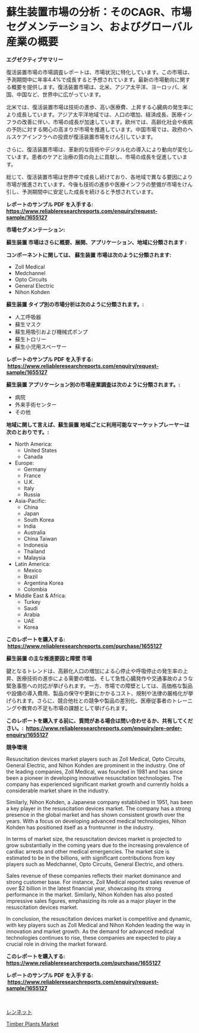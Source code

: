 <p><h1>蘇生装置市場の分析：そのCAGR、市場セグメンテーション、およびグローバル産業の概要</h1></p><p><strong>エグゼクティブサマリー</strong></p>
<p><p>復活装置市場の市場調査レポートは、市場状況に特化しています。この市場は、予測期間中に年率4.4%で成長すると予想されています。最新の市場動向に関する概要を提供します。復活装置市場は、北米、アジア太平洋、ヨーロッパ、米国、中国など、世界中に広がっています。</p><p>北米では、復活装置市場は技術の進歩、高い医療費、上昇する心臓病の発生率により成長しています。アジア太平洋地域では、人口の増加、経済成長、医療インフラの改善に伴い、市場の成長が加速しています。欧州では、高齢化社会や疾病の予防に対する関心の高まりが市場を推進しています。中国市場では、政府のヘルスケアインフラへの投資が復活装置市場をけん引しています。</p><p>さらに、復活装置市場は、革新的な技術やデジタル化の導入により動向が変化しています。患者のケアと治療の質の向上に貢献し、市場の成長を促進しています。</p><p>総じて、復活装置市場は世界中で成長し続けており、各地域で異なる要因により市場が推進されています。今後も技術の進歩や医療インフラの整備が市場をけん引し、予測期間中に安定した成長を続けると予想されています。</p></p>
<p><strong>レポートのサンプル PDF を入手する: <a href="https://www.reliableresearchreports.com/enquiry/request-sample/1655127">https://www.reliableresearchreports.com/enquiry/request-sample/1655127</a></strong></p>
<p><strong>市場セグメンテーション:</strong></p>
<p><strong> 蘇生装置 市場はさらに概要、展開、アプリケーション、地域に分類されます :</strong></p>
<p><strong>コンポーネントに関しては、 蘇生装置 市場は次のように分類されます: &nbsp;</strong></p>
<p><ul><li>Zoll Medical</li><li>Medchannel</li><li>Opto Circuits</li><li>General Electric</li><li>Nihon Kohden</li></ul></p>
<p><strong> 蘇生装置 タイプ別の市場分析は次のように分類されます。:</strong></p>
<p><ul><li>人工呼吸器</li><li>蘇生マスク</li><li>蘇生用吸引および機械式ポンプ</li><li>蘇生トロリー</li><li>蘇生小児用スペーサー</li></ul></p>
<p><strong>レポートのサンプル PDF を入手する: &nbsp;<a href="https://www.reliableresearchreports.com/enquiry/request-sample/1655127">https://www.reliableresearchreports.com/enquiry/request-sample/1655127</a></strong></p>
<p><strong> 蘇生装置 アプリケーション別の市場産業調査は次のように分類されます。:</strong></p>
<p><ul><li>病院</li><li>外来手術センター</li><li>その他</li></ul></p>
<p><strong>地域に関して言えば、蘇生装置 地域ごとに利用可能なマーケットプレーヤーは次のとおりです。:</strong></p>
<p><ul>
    <li>
        North America:
        <ul>
            <li>United States</li>
            <li>Canada</li>
        </ul>
    </li>
    <li>
        Europe:
        <ul>
            <li>Germany</li>
            <li>France</li>
            <li>U.K.</li>
            <li>Italy</li>
            <li>Russia</li>
        </ul>
    </li>
    <li>
        Asia-Pacific:
        <ul>
            <li>China</li>
            <li>Japan</li>
            <li>South Korea</li>
            <li>India</li>
            <li>Australia</li>
            <li>China Taiwan</li>
            <li>Indonesia</li>
            <li>Thailand</li>
            <li>Malaysia</li>
        </ul>
    </li>
    <li>
        Latin America:
        <ul>
            <li>Mexico</li>
            <li>Brazil</li>
            <li>Argentina Korea</li>
            <li>Colombia</li>
        </ul>
    </li>
    <li>
        Middle East & Africa:
        <ul>
            <li>Turkey</li>
            <li>Saudi</li>
            <li>Arabia</li>
            <li>UAE</li>
            <li>Korea</li>
        </ul>
    </li>
    </ul></p>
<p><strong>このレポートを購入する: &nbsp;<a href="https://www.reliableresearchreports.com/purchase/1655127">https://www.reliableresearchreports.com/purchase/1655127</a></strong></p>
<p><strong>蘇生装置 の主な推進要因と障壁 市場</strong></p>
<p><p>鍵となるトレンドは、高齢化人口の増加による心停止や呼吸停止の発生率の上昇、医療技術の進歩による需要の増加、そして急性心臓発作や交通事故のような緊急事態への対応が挙げられます。一方、市場での障壁としては、高価格な製品や設備の導入費用、製品の保守や更新にかかるコスト、規制や法律の厳格化が挙げられます。さらに、競合他社との競争や製品の差別化、医療従事者のトレーニングや教育の不足も市場の課題として挙げられます。</p></p>
<p><strong>このレポートを購入する前に、質問がある場合は問い合わせるか、共有してください。:&nbsp; <a href="https://www.reliableresearchreports.com/enquiry/pre-order-enquiry/1655127">https://www.reliableresearchreports.com/enquiry/pre-order-enquiry/1655127</a></strong></p>
<p><strong>競争環境</strong></p>
<p><p>Resuscitation devices market players such as Zoll Medical, Opto Circuits, General Electric, and Nihon Kohden are prominent in the industry. One of the leading companies, Zoll Medical, was founded in 1981 and has since been a pioneer in developing innovative resuscitation technologies. The company has experienced significant market growth and currently holds a considerable market share in the industry.</p><p>Similarly, Nihon Kohden, a Japanese company established in 1951, has been a key player in the resuscitation devices market. The company has a strong presence in the global market and has shown consistent growth over the years. With a focus on developing advanced medical technologies, Nihon Kohden has positioned itself as a frontrunner in the industry.</p><p>In terms of market size, the resuscitation devices market is projected to grow substantially in the coming years due to the increasing prevalence of cardiac arrests and other medical emergencies. The market size is estimated to be in the billions, with significant contributions from key players such as Medchannel, Opto Circuits, General Electric, and others.</p><p>Sales revenue of these companies reflects their market dominance and strong customer base. For instance, Zoll Medical reported sales revenue of over $2 billion in the latest financial year, showcasing its strong performance in the market. Similarly, Nihon Kohden has also posted impressive sales figures, emphasizing its role as a major player in the resuscitation devices market.</p><p>In conclusion, the resuscitation devices market is competitive and dynamic, with key players such as Zoll Medical and Nihon Kohden leading the way in innovation and market growth. As the demand for advanced medical technologies continues to rise, these companies are expected to play a crucial role in driving the market forward.</p></p>
<p><strong>このレポートを購入する: &nbsp; <a href="https://www.reliableresearchreports.com/purchase/1655127">https://www.reliableresearchreports.com/purchase/1655127</a></strong></p>
<p><strong>レポートのサンプル PDF を入手する: &nbsp;<a href="https://www.reliableresearchreports.com/enquiry/request-sample/1655127">https://www.reliableresearchreports.com/enquiry/request-sample/1655127</a></strong><strong></strong></p>
<p>&nbsp;</p>
<p><p><a href="https://github.com/zoetazuur/Market-Research-Report-List-1/blob/main/293506513021.md">レンネット</a></p><p><a href="https://rainy-horn-d69.notion.site/Timber-Plants-Market-Size-Growth-Outlook-from-2024-to-2031-projecting-at-Market-s-Trends-Analysis--723d3c0b6cf845af8e7045291ce5070c">Timber Plants Market</a></p></p>